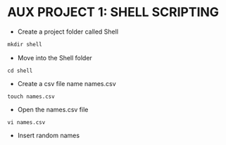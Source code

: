 # AUX PROJECT 1: SHELL SCRIPTING

- Create a project folder called Shell
```c
mkdir shell
```
- Move into the Shell folder

```
cd shell
```
- Create a csv file name names.csv
```
touch names.csv
```
- Open the names.csv file
```
vi names.csv
```
- Insert random names

